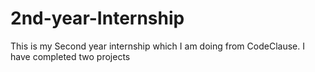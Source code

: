 # 2nd-year-Internship
This is my Second year internship which I am doing from CodeClause. I have completed two projects
